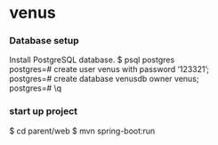 # venus

### Database setup
Install PostgreSQL database.
$ psql postgres  
postgres=# create user venus with password ‘123321’;  
postgres=# create database venusdb owner venus;  
postgres=# \q

### start up project
$ cd parent/web
$ mvn spring-boot:run
